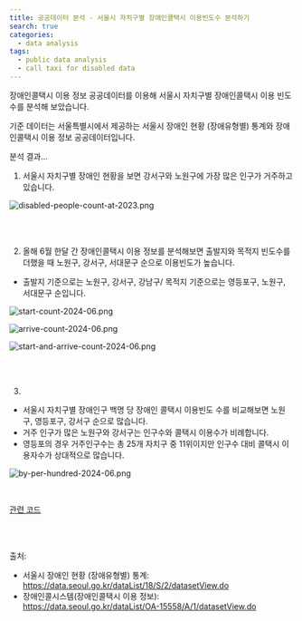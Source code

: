 ```yaml
---
title: 공공데이터 분석 - 서울시 자치구별 장애인콜택시 이용빈도수 분석하기
search: true
categories:
  - data analysis
tags:
  - public data analysis
  - call taxi for disabled data
---
```

장애인콜택시 이용 정보 공공데이터를 이용해 서울시 자치구별 장애인콜택시 이용 빈도수를 분석해 보았습니다.

기준 데이터는 서울특별시에서 제공하는 서울시 장애인 현황 (장애유형별) 통계와 장애인콜택시 이용 정보 공공데이터입니다.  

분석 결과...

1. 서울시 자치구별 장애인 현황을 보면 강서구와 노원구에 가장 많은 인구가 거주하고 있습니다.  

![disabled-people-count-at-2023.png]({{site.url}}{{site.baseurl}}/assets/images/data-analysis-with-python/call-taxi-for-disabled/disabled-people-count-at-2023.png)

<br />
<br />

2. 올해 6월 한달 간 장애인콜택시 이용 정보를 분석해보면 출발지와 목적지 빈도수를 더했을 때 노원구, 강서구, 서대문구 순으로 이용빈도가 높습니다.
* 출발지 기준으로는 노원구, 강서구, 강남구/ 목적지 기준으로는 영등포구, 노원구, 서대문구 순입니다.
  <br />

![start-count-2024-06.png]({{site.url}}{{site.baseurl}}/assets/images/data-analysis-with-python/call-taxi-for-disabled/start-count-2024-06.png)
<br />


![arrive-count-2024-06.png]({{site.url}}{{site.baseurl}}/assets/images/data-analysis-with-python/call-taxi-for-disabled/arrive-count-2024-06.png)
<br />

  

![start-and-arrive-count-2024-06.png]({{site.url}}{{site.baseurl}}/assets/images/data-analysis-with-python/call-taxi-for-disabled/start-and-arrive-count-2024-06.png)

<br />
<br />

3. 
- 서울시 자치구별 장애인구 백명 당 장애인 콜택시 이용빈도 수를 비교해보면 노원구, 영등포구, 강서구 순으로 많습니다.
- 거주 인구가 많은 노원구와 강서구는 인구수와 콜택시 이용수가 비례합니다.
- 영등포의 경우 거주인구수는 총 25개 자치구 중 11위이지만 인구수 대비 콜택시 이용자수가 상대적으로 많습니다.


![by-per-hundred-2024-06.png]({{site.url}}{{site.baseurl}}/assets/images/data-analysis-with-python/call-taxi-for-disabled/by-per-hundred-2024-06.png)

<br />

[관련 코드](https://github.com/young9x0/data-with-python/blob/main/disabled_call_taxi/disabled_call_taxi.ipynb)

<br />
<br />

출처:
- 서울시 장애인 현황 (장애유형별) 통계: https://data.seoul.go.kr/dataList/18/S/2/datasetView.do
- 장애인콜시스템(장애인콜택시 이용 정보): https://data.seoul.go.kr/dataList/OA-15558/A/1/datasetView.do


